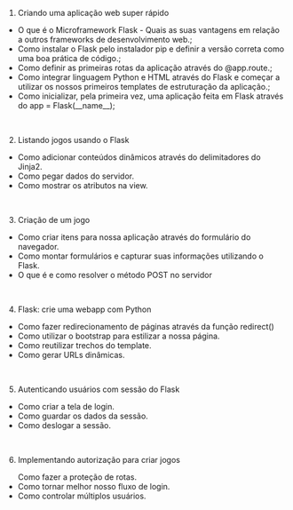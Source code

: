 1. Criando uma aplicação web super rápido
<ul>
   <li>O que é o Microframework Flask - Quais as suas vantagens em relação a outros frameworks de desenvolvimento web.;</li>
   <li>Como instalar o Flask pelo instalador pip e definir a versão correta como uma boa prática de código.;</li>
   <li>Como definir as primeiras rotas da aplicação através do @app.route.;</li>
   <li>Como integrar linguagem Python e HTML através do Flask e começar a utilizar os nossos primeiros templates de estruturação da aplicação.;</li>
   <li>Como inicializar, pela primeira vez, uma aplicação feita em Flask através do app = Flask(__name__);</li>
</ul>
<br>

2. Listando jogos usando o Flask
<ul>
   <li>Como adicionar conteúdos dinâmicos através do delimitadores do Jinja2.</li>
   <li>Como pegar dados do servidor.</li>
   <li>Como mostrar os atributos na view.</li>
</ul>
<br>

3. Criação de um jogo
<ul>
   <li>Como criar itens para nossa aplicação através do formulário do navegador.</li>
   <li>Como montar formulários e capturar suas informações utilizando o Flask.</li>
   <li>O que é e como resolver o método POST no servidor</li>
</ul>
<br>

4. Flask: crie uma webapp com Python
<ul>
   <li>Como fazer redirecionamento de páginas através da função redirect()</li>
   <li>Como utilizar o bootstrap para estilizar a nossa página.</li>
   <li>Como reutilizar trechos do template.</li>
    <li>Como gerar URLs dinâmicas.</li>
</ul>
<br>

5. Autenticando usuários com sessão do Flask
<ul>
   <li>Como criar a tela de login.</li>
   <li>Como guardar os dados da sessão.</li>
   <li>Como deslogar a sessão.</li>
</ul>
<br>

6. Implementando autorização para criar jogos
<ul>
    Como fazer a proteção de rotas.</li>
    <li>Como tornar melhor nosso fluxo de login.</li>
    <li>Como controlar múltiplos usuários.</li>
</ul>